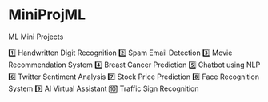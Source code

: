 # MiniProjML
ML Mini Projects

1️⃣ Handwritten Digit Recognition
2️⃣ Spam Email Detection
3️⃣ Movie Recommendation System
4️⃣ Breast Cancer Prediction
5️⃣ Chatbot using NLP
6️⃣ Twitter Sentiment Analysis
7️⃣ Stock Price Prediction
8️⃣ Face Recognition System
9️⃣ AI Virtual Assistant
🔟 Traffic Sign Recognition
